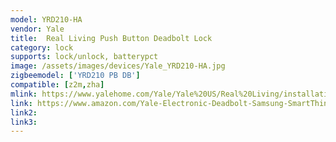 ```yaml
---
model: YRD210-HA
vendor: Yale
title:  Real Living Push Button Deadbolt Lock
category: lock
supports: lock/unlock, batterypct
image: /assets/images/devices/Yale_YRD210-HA.jpg
zigbeemodel: ['YRD210 PB DB']
compatible: [z2m,zha]
mlink: https://www.yalehome.com/Yale/Yale%20US/Real%20Living/installation%20instructions/Yale%20DB%20PUSH%20Quickstart%2018JUL11_Rev%20B.pdf
link: https://www.amazon.com/Yale-Electronic-Deadbolt-Samsung-SmartThings/dp/B00IPR3M78
link2: 
link3: 
---
```

